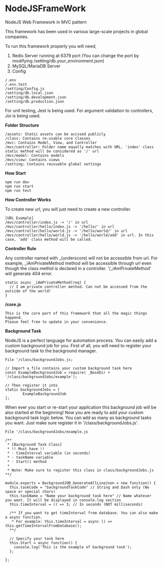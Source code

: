 # NodeJSFrameWork
NodeJS Web Framework in MVC pattern

This framework has been used in various large-scale projects in global companies.

To run this framework properly you will need,
1. Redis Server running at 6379 port (You can change the port by modifying /setting/db.your_environment.json)
2. MySQL/MariaDB Server
3. Config
```
/.env
/.env.test
/setting/Config.js
/setting/db.local.json
/setting/db.development.json
/setting/db.production.json
```

For unit testing, Jest is being used.
For argument validation to controllers, Joi is being used.

**Folder Structure**

```
/assets: Static assets can be accssed publicly
/class: Contains re-usable core classes
/mvc: Contains Model, View, and Controller
/mvc/controller: Folder name equally matches with URL. 'index' class static method will be considered as '/' url
/mvc/model: Contains models
/mvc/view: Contains views  
/setting: Contains reusuable global settings
```

**How Start**

```
npm run dev
npm run start
npm run test
```

**How Controller Works**

To create new url, you will just need to create a new controller.
```
[URL Example]
/mvc/controller/index.js -> '/' in url
/mvc/controller/hello/index.js -> '/hello/' in url
/mvc/controller/hello/world.js -> '/hello/world/' in url
/mvc/controller/hello/world.js -> '/hello/world/add' in url. In this case, 'add' class method will be called.
```

**Controller Rule**

Any controller named with _(underscore) will not be accessible from url. 
For example, _iAmPrivateMethod method will be accessible through url even though the class methid is declared in a controller.
'/_iAmPrivateMethod' will generate 404 error.

```
static async _iAmPrivateMethod(req) {
  // I am private controller method. Can not be accessed from the outside of the world!
}

```

**/core.js**
```
This is the core part of this framework that all the magic things happend.
Please feel free to update in your convenience.
```

**Background Task**

NodeJS is a perfect language for automation process.
You can easily add a custom background job for you.
First of all, you will need to register your background task to the background manager.
```
File '/class/backgroundJobs.js;

// Import a file contains your custom background task here
const ExampleBackgroundJob = require( _BaseDir + '/class/backgroundJobs/example');

// Then register it into 
static backgroundJobs = [
		ExampleBackgroundJob
];
```

When ever you start or re-start your application this background job will be also started at the beginning!
Now you are ready to add your custom background task logic below.
You can add as many as background tasks you want. Just make sure register it in '/class/backgroundJobs.js'.
```
File '/class/backgroundJobs/example.js

/** 
 * [Background Task Class]
 * !! Must have !!
 * - timeInterval variable (in seconds)
 * - taskName variable
 * - Start() method
 * 
 * Note: Make sure to register this class in class/backgroundJobs.js
**/

module.exports = BackgroundJOB_GenerateAllLineJson = new function() {
  this.taskCode = "backgroundTaskCode" // String and Dash only (No space or special chars)
  this.taskName = "Name your background task here" // Name whatever you want. It will be displayed in console.log section
  this.timeInterval = () => 3; // In seconds (NOT milliseconds)

  /** If you want to get timeInterval from database. You can also make a async function.
   * For example: this.timeInterval = async () => this.getTimeIntervalFromDatabase();
  **/
	
  // Specify your task here
  this.Start = async function() {
    console.log('This is the example of background task');
  };
	
};
```

